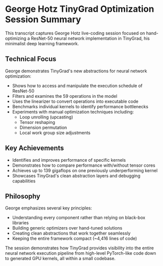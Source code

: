 # George Hotz TinyGrad Optimization Session Summary

This transcript captures George Hotz live-coding session focused on hand-optimizing a ResNet-50 neural network implementation in TinyGrad, his minimalist deep learning framework.

## Technical Focus

George demonstrates TinyGrad's new abstractions for neural network optimization:

- Shows how to access and manipulate the execution schedule of ResNet-50
- Filters and examines the 59 operations in the model
- Uses the linearizer to convert operations into executable code
- Benchmarks individual kernels to identify performance bottlenecks
- Experiments with manual optimization techniques including:
  - Loop unrolling (upcasting)
  - Tensor reshaping
  - Dimension permutation
  - Local work group size adjustments

## Key Achievements

- Identifies and improves performance of specific kernels
- Demonstrates how to compare performance with/without tensor cores
- Achieves up to 139 gigaflops on one previously underperforming kernel
- Showcases TinyGrad's clean abstraction layers and debugging capabilities

## Philosophy

George emphasizes several key principles:

- Understanding every component rather than relying on black-box libraries
- Building generic optimizers over hand-tuned solutions
- Creating clean abstractions that work together seamlessly
- Keeping the entire framework compact (~4,416 lines of code)

The session demonstrates how TinyGrad provides visibility into the entire neural network execution pipeline from high-level PyTorch-like code down to generated GPU kernels, all within a small codebase.